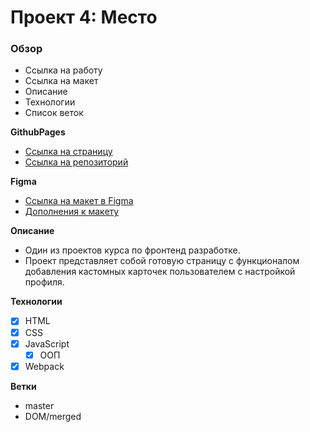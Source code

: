 # Проект 4: Место

### Обзор

* Ссылка на работу
* Ссылка на макет
* Описание
* Технологии
* Список веток

**GithubPages**

* [Ссылка на страницу](https://sh4n-oldone.github.io/mesto/)
* [Ссылка на репозиторий](https://github.com/Sh4n-Oldone/mesto)

**Figma**

* [Ссылка на макет в Figma](https://www.figma.com/file/StZjf8HnoeLdiXS7dYrLAh/JavaScript.-Sprint-4)
* [Дополнения к макету](https://www.figma.com/file/nlYpT4VhFiwimn2YlncrcF/JavaScript.-Sprint-5?node-id=0%3A1)

**Описание**

* Один из проектов курса по фронтенд разработке.
* Проект представляет собой готовую страницу с функционалом добавления кастомных карточек пользователем с настройкой профиля.

**Технологии**

-[x] HTML
-[x] CSS
-[x] JavaScript
  -[x] ООП
-[x] Webpack

**Ветки**

- master
- DOM/merged
